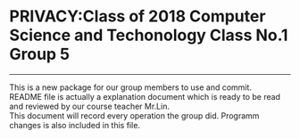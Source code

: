 # PRIVACY:Class of 2018 Computer Science and Techonology Class No.1 Group 5
---------------------------------------------------------------------------------
This is a new package for our group members to use and commit.  
README file is actually a explanation document which is ready to be read and reviewed by our course teacher Mr.Lin.  
This document will record every operation the group did.  Programm changes is also included in this file.  
